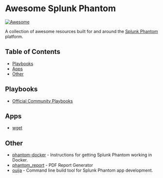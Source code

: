 # Awesome Splunk Phantom

[![Awesome](https://awesome.re/badge.svg)](https://awesome.re)


A collection of awesome resources built for and around the [Splunk Phantom](https://www.splunk.com/en_us/software/splunk-security-orchestration-and-automation.html) platform.

## Table of Contents
* [Playbooks](#playbooks)
* [Apps](#apps)
* [Other](#other)

## Playbooks
* [Official Community Playbooks](https://github.com/phantomcyber/playbooks)

## Apps
* [wget](https://github.com/aaronsdevera/phantom)

## Other
* [phantom-docker](https://github.com/benzies/phantom-docker) - Instructions for getting Splunk Phantom working in Docker.
* [phantom_report](https://github.com/Julien-Bernard/phantom_report) - PDF Report Generator
* [ouija](https://github.com/phantomcyber/playbooks) - Command line build tool for Splunk Phantom app development.
